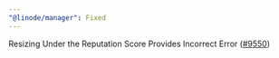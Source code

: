 ```yaml
---
"@linode/manager": Fixed
---
```


Resizing Under the Reputation Score Provides Incorrect Error ([#9550](https://github.com/linode/manager/pull/9550))
